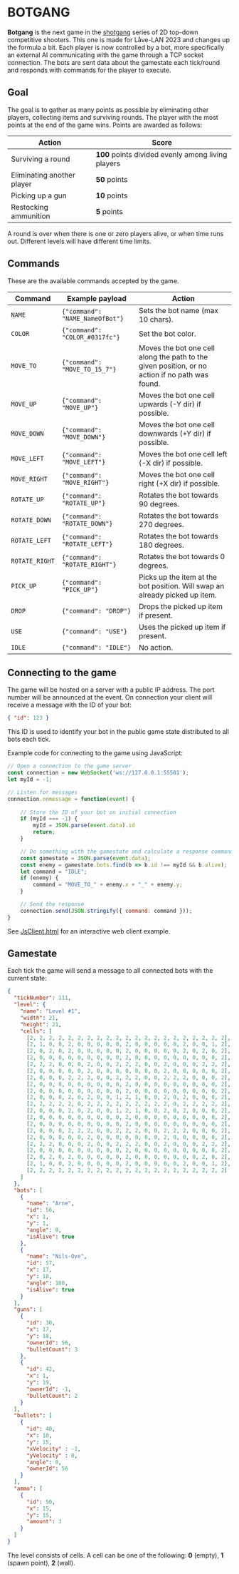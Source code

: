 # BOTGANG 

**Botgang** is the next game in the [shotgang](https://github.com/NiklasJohansen/shotgang) series of 2D top-down competitive 
shooters. This one is made for Låve-LAN 2023 and changes up the formula a bit. Each player is now controlled by a bot,
more specifically an external AI communicating with the game through a TCP socket connection. The bots are sent 
data about the gamestate each tick/round and responds with commands for the player to execute.

## Goal

The goal is to gather as many points as possible by eliminating other players, collecting items and surviving rounds. 
The player with the most points at the end of the game wins. Points are awarded as follows:

| Action                     | Score                                              |
|----------------------------|----------------------------------------------------|
| Surviving a round          | **100** points divided evenly among living players |
| Eliminating another player | **50** points                                      |
| Picking up a gun           | **10** points                                      |
| Restocking ammunition      | **5** points                                       |

A round is over when there is one or zero players alive, or when time runs out. Different levels will have 
different time limits.

## Commands

These are the available commands accepted by the game.

| Command        | Example payload | Action                                                                                          |
|----------------|-------------------------------------------------|-------------------------------------------------------------------------------------------------|
| `NAME`         | `{"command": "NAME_NameOfBot"}`                 | Sets the bot name (max 10 chars).                                                               |
| `COLOR`        | `{"command": "COLOR_#0317fc"}`                  | Set the bot color.                                                                              |
| `MOVE_TO`      | `{"command": "MOVE_TO_15_7"}`                   | Moves the bot one cell along the path to the given position, or no action if no path was found. |
| `MOVE_UP`      | `{"command": "MOVE_UP"}`                        | Moves the bot one cell upwards (-Y dir) if possible.                                            |
| `MOVE_DOWN`    | `{"command": "MOVE_DOWN"}`                      | Moves the bot one cell downwards (+Y dir) if possible.                                          |
| `MOVE_LEFT`    | `{"command": "MOVE_LEFT"}`                      | Moves the bot one cell left (-X dir) if possible.                                               |
| `MOVE_RIGHT`   | `{"command": "MOVE_RIGHT"}`                     | Moves the bot one cell right (+X dir) if possible.                                              |
| `ROTATE_UP`    | `{"command": "ROTATE_UP"}`                      | Rotates the bot towards 90 degrees.                                                             |
| `ROTATE_DOWN`  | `{"command": "ROTATE_DOWN"}`                    | Rotates the bot towards 270 degrees.                                                            |
| `ROTATE_LEFT`  | `{"command": "ROTATE_LEFT"}`                    | Rotates the bot towards 180 degrees.                                                            |
| `ROTATE_RIGHT` | `{"command": "ROTATE_RIGHT"}`                   | Rotates the bot towards 0 degrees.                                                              |
| `PICK_UP`      | `{"command": "PICK_UP"}`                        | Picks up the item at the bot position. Will swap an already picked up item.                     |
| `DROP`         | `{"command": "DROP"}`                           | Drops the picked up item if present.                                                            |
| `USE`          | `{"command": "USE"}`                            | Uses the picked up item if present.                                                             |
| `IDLE`         | `{"command": "IDLE"}`                           | No action.                                                                                      |

## Connecting to the game

The game will be hosted on a server with a public IP address. The port number will be announced at the event.
On connection your client will receive a message with the ID of your bot: 
```json
{ "id": 123 }
```
This ID is used to identify your bot in the public game state distributed to all bots each tick.

Example code for connecting to the game using JavaScript:
```javascript
// Open a connection to the game server
const connection = new WebSocket('ws://127.0.0.1:55501');
let myId = -1;

// Listen for messages
connection.onmessage = function(event) {
    
    // Store the ID of your bot on initial connection
    if (myId === -1) {
        myId = JSON.parse(event.data).id
        return;
    }

    // Do something with the gamestate and calculate a response command
    const gamestate = JSON.parse(event.data);
    const enemy = gamestate.bots.find(b => b.id !== myId && b.alive);
    let command = "IDLE";
    if (enemy) {
        command = "MOVE_TO_" + enemy.x + "_" + enemy.y;
    }

    // Send the response 
    connection.send(JSON.stringify({ command: command }));
}
```
See [JsClient.html](https://github.com/NiklasJohansen/botgang/blob/master/JsClient.html) for an interactive web client
example.


## Gamestate

Each tick the game will send a message to all connected bots with the current state:

```json
{
  "tickNumber": 111,
  "level": {
    "name": "Level #1",
    "width": 21,
    "height": 21,
    "cells": [
      [2, 2, 2, 2, 2, 2, 2, 2, 2, 2, 2, 2, 2, 2, 2, 2, 2, 2, 2, 2, 2],
      [2, 1, 0, 0, 2, 0, 0, 0, 0, 0, 2, 0, 0, 0, 0, 0, 2, 0, 0, 1, 2],
      [2, 0, 2, 0, 2, 0, 0, 0, 0, 0, 2, 0, 0, 0, 0, 0, 2, 0, 2, 0, 2],
      [2, 0, 0, 0, 0, 0, 0, 0, 0, 0, 2, 0, 0, 0, 0, 0, 0, 0, 0, 0, 2],
      [2, 2, 2, 0, 0, 0, 2, 0, 0, 2, 2, 2, 0, 0, 2, 0, 0, 0, 2, 2, 2],
      [2, 0, 0, 0, 0, 0, 2, 0, 0, 0, 0, 0, 0, 0, 2, 0, 0, 0, 0, 0, 2],
      [2, 0, 0, 0, 2, 2, 2, 0, 0, 2, 2, 2, 0, 0, 2, 2, 2, 0, 0, 0, 2],
      [2, 0, 0, 0, 0, 0, 0, 0, 0, 0, 2, 0, 0, 0, 0, 0, 0, 0, 0, 0, 2],
      [2, 0, 0, 0, 0, 0, 0, 0, 0, 0, 2, 0, 0, 0, 0, 0, 0, 0, 0, 0, 2],
      [2, 0, 0, 0, 2, 0, 2, 0, 0, 1, 2, 1, 0, 0, 2, 0, 2, 0, 0, 0, 2],
      [2, 2, 2, 2, 2, 0, 2, 2, 2, 2, 2, 2, 2, 2, 2, 0, 2, 2, 2, 2, 2],
      [2, 0, 0, 0, 2, 0, 2, 0, 0, 1, 2, 1, 0, 0, 2, 0, 2, 0, 0, 0, 2],
      [2, 0, 0, 0, 0, 0, 0, 0, 0, 0, 2, 0, 0, 0, 0, 0, 0, 0, 0, 0, 2],
      [2, 0, 0, 0, 0, 0, 0, 0, 0, 0, 2, 0, 0, 0, 0, 0, 0, 0, 0, 0, 2],
      [2, 0, 0, 0, 2, 2, 2, 0, 0, 2, 2, 2, 0, 0, 2, 2, 2, 0, 0, 0, 2],
      [2, 0, 0, 0, 0, 0, 2, 0, 0, 0, 0, 0, 0, 0, 2, 0, 0, 0, 0, 0, 2],
      [2, 2, 2, 0, 0, 0, 2, 0, 0, 2, 2, 2, 0, 0, 2, 0, 0, 0, 2, 2, 2],
      [2, 0, 0, 0, 0, 0, 0, 0, 0, 0, 2, 0, 0, 0, 0, 0, 0, 0, 0, 0, 2],
      [2, 0, 2, 0, 2, 0, 0, 0, 0, 0, 2, 0, 0, 0, 0, 0, 0, 0, 2, 0, 2],
      [2, 1, 0, 0, 2, 0, 0, 0, 0, 0, 2, 0, 0, 0, 0, 0, 2, 0, 0, 1, 2],
      [2, 2, 2, 2, 2, 2, 2, 2, 2, 2, 2, 2, 2, 2, 2, 2, 2, 2, 2, 2, 2]
    ]
  },
  "bots": [
    {
      "name": "Arne",
      "id": 56,
      "x": 1,
      "y": 1,
      "angle": 0,
      "isAlive": true
    },
    {
      "name": "Nils-Ove",
      "id": 57,
      "x": 17,
      "y": 18,
      "angle": 180,
      "isAlive": true
    }
  ],
  "guns": [
    {
      "id": 30,
      "x": 17,
      "y": 18,
      "ownerId": 56,
      "bulletCount": 3
    },
    {
      "id": 42,
      "x": 1,
      "y": 19,
      "ownerId": -1,
      "bulletCount": 2
    }
  ],
  "bullets": [
    {
      "id": 40,
      "x": 10,
      "y": 15,
      "xVelocity" : -1,
      "yVelocity" : 0,
      "angle": 0,
      "ownerId": 56
    }
  ],
  "ammo": [
    {
      "id": 50,
      "x": 15,
      "y": 15,
      "amount": 3
    }
  ]
}
```
The level consists of cells. A cell can be one of the following: **0** (empty), **1** (spawn point), **2** (wall).